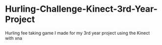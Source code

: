 Hurling-Challenge-Kinect-3rd-Year-Project
=========================================

Hurling fee taking game I made for my 3rd year project using the Kinect with xna

